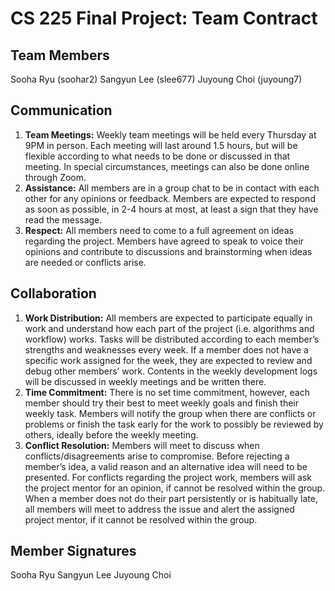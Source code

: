 # CS 225 Final Project: Team Contract

## Team Members 

Sooha Ryu (soohar2)
Sangyun Lee (slee677)
Juyoung Choi (juyoung7)

## Communication

1. **Team Meetings:** Weekly team meetings will be held every Thursday at 9PM in person. Each meeting will last around 1.5 hours, but will be flexible according to what needs to be done or discussed in that meeting. In special circumstances, meetings can also be done online through Zoom. 
2. **Assistance:** All members are in a group chat to be in contact with each other for any opinions or feedback. Members are expected to respond as soon as possible, in 2-4 hours at most, at least a sign that they have read the message. 
3. **Respect:** All members need to come to a full agreement on ideas regarding the project. Members have agreed to speak to voice their opinions and contribute to discussions and brainstorming when ideas are needed or conflicts arise.

## Collaboration

1. **Work Distribution:** All members are expected to participate equally in work and understand how each part of the project (i.e. algorithms and workflow) works. Tasks will be distributed according to each member’s strengths and weaknesses every week. If a member does not have a specific work assigned for the week, they are expected to review and debug other members’ work. Contents in the weekly development logs will be discussed in weekly meetings and be written there.
2. **Time Commitment:** There is no set time commitment, however, each member should try their best to meet weekly goals and finish their weekly task. Members will notify the group when there are conflicts or problems or finish the task early for the work to possibly be reviewed by others, ideally before the weekly meeting.
3. **Conflict Resolution:** Members will meet to discuss when conflicts/disagreements arise to compromise. Before rejecting a member’s idea, a valid reason and an alternative idea will need to be presented. For conflicts regarding the project work, members will ask the project mentor for an opinion, if cannot be resolved within the group. When a member does not do their part persistently or is habitually late, all members will meet to address the issue and alert the assigned project mentor, if it cannot be resolved within the group.

## Member Signatures

Sooha Ryu
Sangyun Lee
Juyoung Choi
